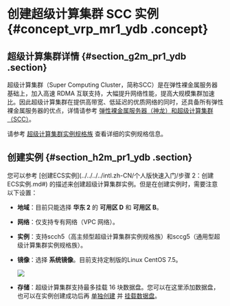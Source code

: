 # 创建超级计算集群 SCC 实例 {#concept_vrp_mr1_ydb .concept}

## 超级计算集群详情 {#section_g2m_pr1_ydb .section}

超级计算集群（Super Computing Cluster，简称SCC）是在弹性裸金属服务器基础上，加入高速 RDMA 互联支持，大幅提升网络性能，提高大规模集群加速比。因此超级计算集群在提供高带宽、低延迟的优质网络的同时，还具备所有弹性裸金属服务器的优点，详情请参考 [弹性裸金属服务器（神龙）和超级计算集群（SCC）](../../../../intl.zh-CN/产品简介/实例/弹性裸金属服务器（神龙）和超级计算集群（SCC）.md#)。

请参考 [超级计算集群实例规格族](../../../../intl.zh-CN/产品简介/实例规格族.md#sccg5) 查看详细的实例规格信息。

## 创建实例 {#section_h2m_pr1_ydb .section}

您可以参考 [创建ECS实例](../../../../intl.zh-CN/个人版快速入门/步骤 2：创建ECS实例.md#) 的描述来创建超级计算集群实例。但是在创建实例时，需要注意以下设置：

-   **地域**：目前只能选择 **华东 2** 的 **可用区 D** 和 **可用区 B**。
-   **网络**：仅支持专有网络（VPC 网络）。
-   **实例**：支持scch5（高主频型超级计算集群实例规格族）和sccg5（通用型超级计算集群实例规格族）。
-   **镜像**：选择 **系统镜像**。目前支持定制版的Linux CentOS 7.5。

    ![](http://static-aliyun-doc.oss-cn-hangzhou.aliyuncs.com/assets/img/9637/15337863945118_zh-CN.png)

-   **存储**：超级计算集群支持最多挂载 16 块数据盘。您可以在这里添加数据盘，也可以在实例创建成功后再 [单独创建](intl.zh-CN/用户指南/云盘/创建云盘.md#) 并 [挂载数据盘](intl.zh-CN/用户指南/云盘/挂载云盘.md#)。

